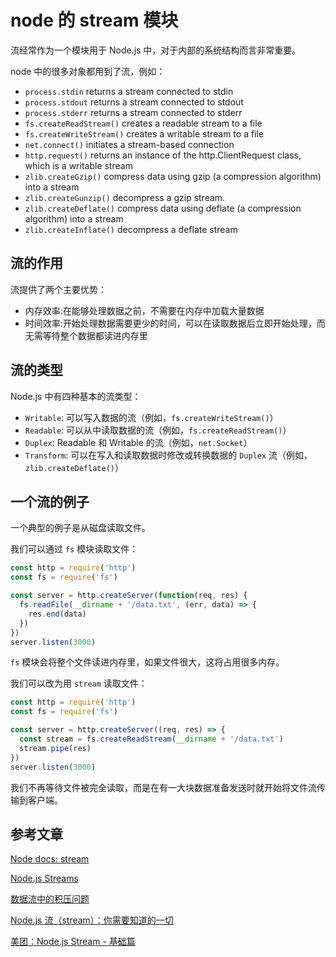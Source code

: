 # node 的 stream 模块

流经常作为一个模块用于 Node.js 中，对于内部的系统结构而言非常重要。

node 中的很多对象都用到了流，例如：

- `process.stdin` returns a stream connected to stdin
- `process.stdout` returns a stream connected to stdout
- `process.stderr` returns a stream connected to stderr
- `fs.createReadStream()` creates a readable stream to a file
- `fs.createWriteStream()` creates a writable stream to a file
- `net.connect()` initiates a stream-based connection
- `http.request()` returns an instance of the http.ClientRequest class, which is a writable stream
- `zlib.createGzip()` compress data using gzip (a compression algorithm) into a stream
- `zlib.createGunzip()` decompress a gzip stream.
- `zlib.createDeflate()` compress data using deflate (a compression algorithm) into a stream
- `zlib.createInflate()` decompress a deflate stream

## 流的作用

流提供了两个主要优势：

- 内存效率:在能够处理数据之前，不需要在内存中加载大量数据
- 时间效率:开始处理数据需要更少的时间，可以在读取数据后立即开始处理，而无需等待整个数据都读进内存里

## 流的类型

Node.js 中有四种基本的流类型：

- `Writable`: 可以写入数据的流（例如，`fs.createWriteStream()`）
- `Readable`: 可以从中读取数据的流（例如，`fs.createReadStream()`）
- `Duplex`: Readable 和 Writable 的流（例如，`net.Socket`）
- `Transform`: 可以在写入和读取数据时修改或转换数据的 `Duplex` 流（例如，`zlib.createDeflate()`）

## 一个流的例子

一个典型的例子是从磁盘读取文件。

我们可以通过 `fs` 模块读取文件：

```js
const http = require('http')
const fs = require('fs')

const server = http.createServer(function(req, res) {
  fs.readFile(__dirname + '/data.txt', (err, data) => {
    res.end(data)
  })
})
server.listen(3000)
```

`fs` 模块会将整个文件读进内存里，如果文件很大，这将占用很多内存。

我们可以改为用 `stream` 读取文件：

```js
const http = require('http')
const fs = require('fs')

const server = http.createServer((req, res) => {
  const stream = fs.createReadStream(__dirname + '/data.txt')
  stream.pipe(res)
})
server.listen(3000)
```

我们不再等待文件被完全读取，而是在有一大块数据准备发送时就开始将文件流传输到客户端。

## 参考文章

[Node docs: stream](http://nodejs.cn/api/stream.html#stream_organization_of_this_document)

[Node.js Streams](https://nodejs.dev/learn/nodejs-streams)

[数据流中的积压问题](https://nodejs.org/zh-cn/docs/guides/backpressuring-in-streams/)

[Node.js 流（stream）：你需要知道的一切](https://zhuanlan.zhihu.com/p/36728655)

[美团：Node.js Stream - 基础篇](https://tech.meituan.com/2016/07/08/stream-basics.html)
